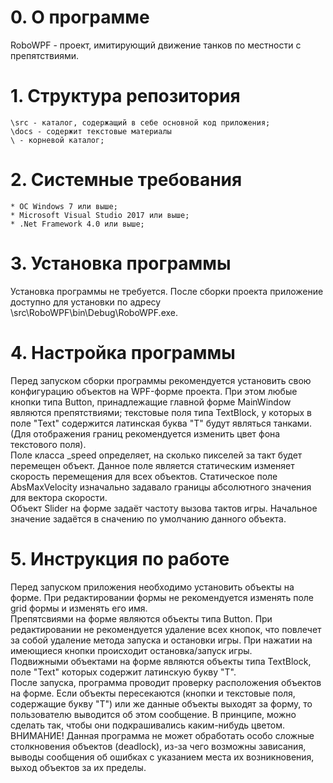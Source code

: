 # 0. О программе

  RoboWPF - проект, имитирующий движение танков по местности с препятствиями.

# 1. Структура репозитория

    \src - каталог, содержащий в себе основной код приложения;
    \docs - содержит текстовые материалы  
    \ - корневой каталог;  

# 2. Системные требования
   
	* ОС Windows 7 или выше;  
	* Microsoft Visual Studio 2017 или выше;  
	* .Net Framework 4.0 или выше;  
	
# 3. Установка программы

   Установка программы не требуется.
   После сборки проекта приложение доступно для установки по адресу \src\RoboWPF\bin\Debug\RoboWPF.exe.  

# 4. Настройка программы

   Перед запуском сборки программы рекомендуется установить свою конфигурацию объектов на WPF-форме проекта. При этом любые кнопки типа Button, принадлежащие главной форме MainWindow являются препятствиями; текстовые поля типа TextBlock, у которых в поле "Text" содержится латинская буква "T" будут являться танками. (Для отображения границ рекомендуется изменить цвет фона текстового поля).  
   Поле класса _speed определяет, на сколько пикселей за такт будет перемещен объект. Данное поле является статическим изменяет скорость перемещения для всех объектов. Статическое поле AbsMaxVelocity изначально задавало границы абсолютного значения для вектора скорости.  
   Объект Slider на форме задаёт частоту вызова тактов игры. Начальное значение задаётся в сначению по умолчанию данного объекта. 
   
# 5. Инструкция по работе

   Перед запуском приложения необходимо установить объекты на форме. При редактировании формы не рекомендуется изменять поле grid формы и изменять его имя.  
   Препятсвиями на форме являются объекты типа Button. При редактировании не рекомендуется удаление всех кнопок, что повлечет за собой удаление метода запуска и остановки игры. При нажатии на имеющиеся кнопки происходит остановка/запуск игры.  
   Подвижными объектами на форме являются объекты типа TextBlock, поле "Text" которых содержит латинскую букву "T".  
   После запуска, программа проводит проверку расположения объектов на форме. Если объекты пересекаются (кнопки и текстовые поля, содержащие букву "Т") или же данные объекты выходят за форму, то пользователю выводится об этом сообщение. В принципе, можно сделать так, чтобы они подкрашивались каким-нибудь цветом.  
   ВНИМАНИЕ! Данная программа не может обработать особо сложные столкновения объектов (deadlock), из-за чего возможны зависания, выводы сообщения об ошибках с указанием места их возникновения, выход объектов за их пределы.
   
